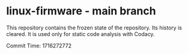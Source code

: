 # linux-firmware - main branch

This repository contains the frozen state of the repository.
Its history is cleared. It is used only for static code
analysis with Codacy.

Commit Time: 1716272772